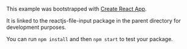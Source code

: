 This example was bootstrapped with [Create React App](https://github.com/facebook/create-react-app).

It is linked to the reactjs-file-input package in the parent directory for development purposes.

You can run `npm install` and then `npm start` to test your package.
